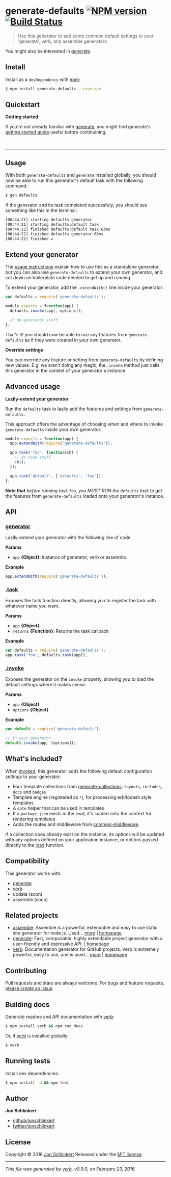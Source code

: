 # generate-defaults [![NPM version](https://img.shields.io/npm/v/generate-defaults.svg)](https://www.npmjs.com/package/generate-defaults) [![Build Status](https://img.shields.io/travis/jonschlinkert/generate-defaults.svg)](https://travis-ci.org/jonschlinkert/generate-defaults)

> Use this generator to add some common default settings to your 'generate', verb, and assemble generators.

You might also be interested in [generate](https://github.com/generate/generate).

## Install

Install as a `devDependency` with [npm](https://www.npmjs.com/):

```sh
$ npm install generate-defaults --save-dev
```

## Quickstart

**Getting started**

If you're not already familiar with [generate](https://github.com/generate/generate), you might find generate's [getting started guide](https://github.com/generate/generate/blob/master/docs/getting-started.md) useful before continuining.

<br>

***

## Usage

With both `generate-defaults` and `generate` installed globally, you should now be able to run this generator's default task with the following command:

```sh
$ gen defaults
```

If the generator and its task completed successfuly, you should see something like this in the terminal:

```sh
[00:44:21] starting defaults generator
[00:44:21] starting defaults:default task
[00:44:22] finished defaults:default task 63ms
[00:44:22] finished defaults generator 68ms
[00:44:22] finished ✔
```

## Extend your generator

The [usage instructions](#usage) explain how to use this as a standalone generator, but you can also use `generate-defaults` to extend your own generator, and cut down on boilerplate code needed to get up and running.

To extend your generator, add the  `.extendWith()` line inside your generator:

```js
var defaults = require('generate-defaults');

module.exports = function(app) {
  defaults.invoke(app[, options]);

  // do generator stuff
};
```

That's it! you should now be able to use any features from `generate-defaults` as if they were created in your own generator.

**Override settings**

You can override any feature or setting from `generate-defaults` by defining new values. E.g. we aren't doing any magic, the `.invoke` method just calls this generator in the context of your generator's instance.

## Advanced usage

**Lazily-extend your generator**

Run the `defaults` task to lazily add the features and settings from `generate-defaults`.

This approach offers the advantage of choosing when and where to invoke `generate-defaults` inside your own generator.

```js
module.exports = function(app) {
  app.extendWith(require('generate-defaults'));

  app.task('foo', function(cb) {
    // do task stuff
    cb();
  });

  app.task('default', ['defaults', 'foo']);
};
```

**Note that** _before running task `foo`, you MUST RUN the `defaults` task_ to get the features from `generate-defaults` loaded onto your generator's instance.

## API

### [generator](generator.js#L16)

Lazily-extend your generator with the following line of code.

**Params**

* `app` **{Object}**: instance of generator, verb or assemble.

**Example**

```js
app.extendWith(require('generate-defaults'));
```

### [.task](generator.js#L35)

Exposes the task function directly, allowing you to register the task with whatever name you want.

**Params**

* `app` **{Object}**
* `returns` **{Function}**: Returns the task callback

**Example**

```js
var defaults = require('generate-defaults');
app.task('foo', defaults.task(app));
```

### [.invoke](generator.js#L59)

Exposes the generator on the `invoke` property, allowing you to load the default settings where it makes sense.

**Params**

* `app` **{Object}**
* `options` **{Object}**

**Example**

```js
var default = require('generate-default');

// in your generator
default.invoke(app, [options]);
```

## What's included?

When [invoked](#usage), this generator adds the following default configuration settings to your generator:

* Four template collections from [generate-collections](https://github.com/jonschlinkert/generate-collections): `layouts`, `includes`, `docs` and `badges`
* Template engine (registered as `*`), for processing erb/lodash style templates
* A `date` helper that can be used in templates
* If a `package.json` exists in the cwd, it's loaded onto the context for rendering templates
* Adds the routes and middleware from [common-middleware](https://github.com/jonschlinkert/common-middleware).

If a collection does already exist on the instance, its options will be updated with any options defined on your application instance, or options passed directly to the [load](#load) function.

## Compatibility

This generator works with:

* [generate](https://github.com/generate/generate)
* [verb](https://github.com/verbose/verb)
* update (soon)
* assemble (soon)

## Related projects

* [assemble](https://www.npmjs.com/package/assemble): Assemble is a powerful, extendable and easy to use static site generator for node.js. Used… [more](https://www.npmjs.com/package/assemble) | [homepage](https://github.com/assemble/assemble)
* [generate](https://www.npmjs.com/package/generate): Fast, composable, highly extendable project generator with a user-friendly and expressive API. | [homepage](https://github.com/generate/generate)
* [verb](https://www.npmjs.com/package/verb): Documentation generator for GitHub projects. Verb is extremely powerful, easy to use, and is used… [more](https://www.npmjs.com/package/verb) | [homepage](https://github.com/verbose/verb)

## Contributing

Pull requests and stars are always welcome. For bugs and feature requests, [please create an issue](https://github.com/jonschlinkert/generate-defaults/issues/new).

## Building docs

Generate readme and API documentation with [verb](https://github.com/verbose/verb):

```sh
$ npm install verb && npm run docs
```

Or, if [verb](https://github.com/verbose/verb) is installed globally:

```sh
$ verb
```

## Running tests

Install dev dependencies:

```sh
$ npm install -d && npm test
```

## Author

**Jon Schlinkert**

* [github/jonschlinkert](https://github.com/jonschlinkert)
* [twitter/jonschlinkert](http://twitter.com/jonschlinkert)

## License

Copyright © 2016 [Jon Schlinkert](https://github.com/jonschlinkert)
Released under the [MIT license](https://github.com/jonschlinkert/generate-defaults/blob/master/LICENSE).

***

_This file was generated by [verb](https://github.com/verbose/verb), v0.9.0, on February 23, 2016._